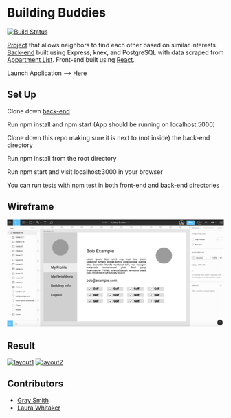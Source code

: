 # Building Buddies
[![Build Status](https://travis-ci.org/laurakwhit/building-buddies.svg?branch=master)](https://travis-ci.org/laurakwhit/building-buddies)

[Project](http://frontend.turing.io/projects/build-your-own-backend.html) that allows neighbors to find each other based on similar interests. [Back-end](https://github.com/laurakwhit/building-buddies-api) built using Express, knex, and PostgreSQL with data scraped from [Appartment List](https://www.apartmentlist.com/co/denver/). Front-end built using [React](https://github.com/facebook/create-react-app).

Launch Application --> [Here](https://building-buddies.herokuapp.com/)

## Set Up

Clone down [back-end](https://github.com/laurakwhit/building-buddies-api)

Run npm install and npm start (App should be running on localhost:5000)

Clone down this repo making sure it is next to (not inside) the back-end directory

Run npm install from the root directory

Run npm start and visit localhost:3000 in your browser

You can run tests with npm test in both front-end and back-end directories

## Wireframe

![wireframe](src/assets/wireframe.png)

## Result

[![layout1](src/assets/layout1.gif)](https://building-buddies.herokuapp.com/)
[![layout2](src/assets/layout2.gif)](https://building-buddies.herokuapp.com/)

## Contributors

- [Gray Smith](https://github.com/graysmith00)
- [Laura Whitaker](https://github.com/laurakwhit)
